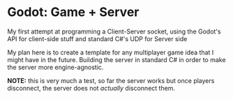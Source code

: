 # Godot: Game + Server

My first attempt at programming a Client-Server socket, using the Godot's API for client-side stuff and standard C#'s UDP for Server side

My plan here is to create a template for any multiplayer game idea that I might have in the future. Building the server in standard C# in order to make the server more engine-agnostic.

**NOTE:** this is very much a test, so far the server works but once players disconnect, the server does not *actually* disconnect them.
